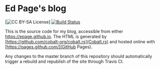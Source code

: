 # Ed Page's blog

[![CC BY-SA License](https://img.shields.io/badge/license-CC%20BY--SA-blue.svg)] [![Build Status](https://travis-ci.org/epage/epage.github.io.svg?branch=master)](https://travis-ci.org/epage/epage.github.io#)

This is the source code for my blog, accessible from either https://epage.github.io. The HTML is generated by [https://github.com/cobalt-org/cobalt.rs](Cobalt.rs) and hosted online with [https://pages.github.com/](GitHub Pages).

Any changes to the master branch of this repository should automatically trigger a rebuild and republish of the site through Travis CI.
